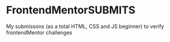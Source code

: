 # FrontendMentorSUBMITS
My submissons (as a total HTML, CSS and JS beginner) to verify frontendMentor challenges
